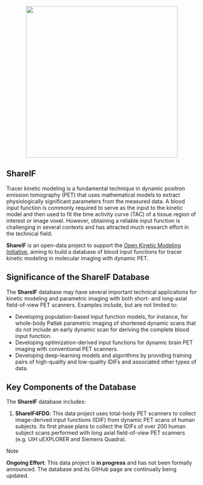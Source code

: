 <p align="center">
  <img src="https://github.com/user-attachments/assets/8c4089a7-3563-4973-9015-3a2b48ae98fc" width="400" >
</p>

## ShareIF

Tracer kinetic modeling is a fundamental technique in dynamic positron emission tomography (PET) that uses mathematical models to extract physiologically significant parameters from the measured data. A blood input function is commonly required to serve as the input to the kinetic model and then used to fit the time activity curve (TAC) of a tissue region of interest or image voxel. However, obtaining a reliable input function is challenging in several contexts and has attracted much research effort in the technical field.

**ShareIF** is an open-data project to support the [Open Kinetic Modeling Initiative](https://www.openkmi.org/), aiming to build a database of blood input functions for tracer kinetic modeling in molecular imaging with dynamic PET. 

## Significance of the ShareIF Database

The **ShareIF** database may have several important technical applications for kinetic modeling and parametric imaging with both short- and long-axial field-of-view PET scanners. Examples include, but are not limited to:

- Developing population-based input function models, for instance, for whole-body Patlak parametric imaging of shortened dynamic scans that do not include an early dynamic scan for deriving the complete blood input function. 
- Developing optimization-derived input functions for dynamic brain PET imaging with conventional PET scanners. 
- Developing deep-learning models and algorithms by providing training pairs of high-quality and low-quality IDIFs and associated other types of data.

## Key Components of the Database

The **ShareIF** database includes:

1. **ShareIF4FDG**: This data project uses total-body PET scanners to collect image-derived input functions (IDIF) from dynamic PET scans of human subjects. Its first phase plans to collect the IDIFs of over 200 human subject scans performed with long axial field-of-view PET scanners (e.g. UIH uEXPLORER and Siemens Quadra).

>[!NOTE]
>**Ongoing Effort**: This data project is **in progress** and has not been formally announced. The database and its GitHub page are continually being updated.
